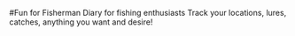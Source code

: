 #Fun for Fisherman
Diary for fishing enthusiasts
Track your locations, lures, catches, anything you want and desire!
